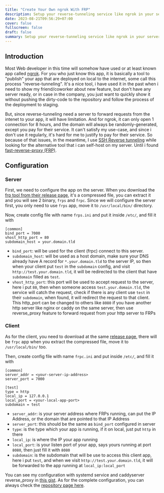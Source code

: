 ```yaml
---
title: "Create Your Own ngrok With FRP"
description: Setup your reverse-tunneling service like ngrok in your server using Fast Reverse Proxy (FRP).
date: 2023-08-21T09:56:29+07:00
cover: false
fullscreen: false
draft: false
summary: Setup your reverse-tunneling service like ngrok in your server using Fast Reverse Proxy (FRP).
---
```


## Introduction
Most Web developer in this time will somehow have used or at least known app called [ngrok](https://ngrok.com). For you who just know this app, it is basically a tool to "publish" your app that are deployed on local to the internet, some call this process "reverse-tunneling". It's a nice tool, i have used it in the past when i need to show my friend/coworker about new feature, but don't have any server ready, or in case in the company, you just want to quickly show it without pushing the dirty-code to the repository and follow the process of the deployment to staging.

But, since reverse-tunneling need a server to forward requests from the intenet to your app, it will have limitation. And for ngrok, it can only open 1 connection for 8 hours, and the domain will always be randomly-generated, except you pay for their service. It can't satisfy my use-case, and since i don't use it regularly, it's hard for me to justify to pay for their service. So because of that issues, in the meantime, I use [SSH Reverse tunneling](https://www.howtogeek.com/428413/what-is-reverse-ssh-tunneling-and-how-to-use-it/) while looking for the alternative tool that i can self-host on my server. Until i found [fast-reverse-proxy (FRP)](https://github.com/fatedier/frp).

## Configuration
### Server
First, we need to configure the app on the server. When you download the [frp tool from their release page](https://github.com/fatedier/frp/releases), it's a compressed file, you can extract it and you will see 2 binary, `frps` and `frpc`. Since we will configure the server first, you only need to use `frps` app, move it to `/usr/local/bin/` directory.

Now, create config file with name `frps.ini` and put it inside `/etc/`, and fill it with
```shell
[common]
bind_port = 7000
vhost_http_port = 80
subdomain_host = your.domain.tld
```
- `bind_port`: will be used for the client (frpc) connect to this server.
- `subdomain_host`: will be used as a host domain, make sure your DNS already have A record for `*.your.domain.tld` to the server IP, so then when your client put `test` in the `subdomain` config, and visit `http://test.your.domain.tld`, it will be redirected to the client that have `subdomain` filled as `test`.
- `vhost_http_port`: this port will be used to accept request to the server, here i put `80`, then when someone access `test.your.domain.tld`, the service will catch the request, check if there is any client use `test` in their `subdomain`, when found, it will redirect the request to that client. This http_port can be changed to others like `8080` if you have another http server like nginx or caddy on the same server, then use reverse_proxy feature to forward request from your http server to FRPs

### Client
As for the client, you need to download at the same [release page](https://github.com/fatedier/frp/releases), there will be `frpc` app when you extract the compressed file, move it to `/usr/local/bin/` too.

Then, create config file with name `frpc.ini` and put inside `/etc/`, and fill it with
```shell
[common]
server_addr = <your-server-ip-address>
server_port = 7000

[test]
type = http
local_ip = 127.0.0.1
local_port = <your-local-app-port>
subdomain = test
```
- `server_addr`: is your server address where FRPs running, can put the IP Address, or the domain that are pointed to that IP Address
- `server_port`: this should be the same as `bind_port` configured in server
- `type`: is the type which your app is running, if it on local, just put `http` in there
- `local_ip`: is where the IP your app running
- `local_port`: is your listen port of your app, says yours running at port `8080`, then just fill it with `8080`
- `subdomain`: is the subdomain that will be use to access this client app, here i put `test`, and when we visit `http://test.your.domain.tld`, it will be forwarded to the app running at `local_ip:local_port`

You can see my configuration with systemd service and caddyserver reverse_proxy in [this gist](https://gist.github.com/rockavoldy/c0aebe0ea394c2252c53021113a2aeca). As for the complete configuration, you can always check the [repository page here](https://github.com/fatedier/frp).

